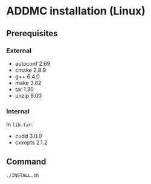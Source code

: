 # ADDMC installation (Linux)

## Prerequisites
### External
- autoconf 2.69
- cmake 2.8.9
- g++ 6.4.0
- make 3.82
- tar 1.30
- unzip 6.00
### Internal
In `lib.tar`:
- cudd 3.0.0
- cxxopts 2.1.2

## Command
```bash
./INSTALL.sh
```
